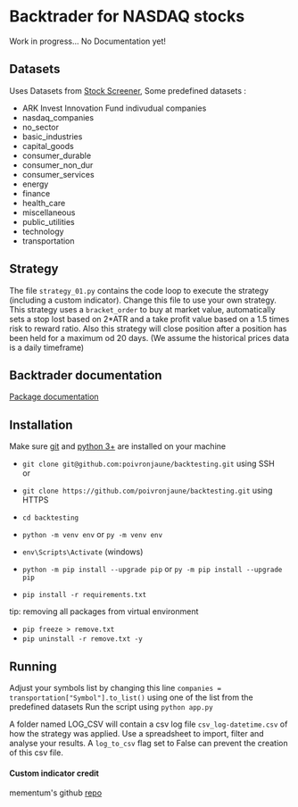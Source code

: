 # Backtrader for NASDAQ stocks

Work in progress... No Documentation yet!  
## Datasets
Uses Datasets from [Stock Screener](https://github.com/poivronjaune/stock_screener/tree/main/DATASETS), Some predefined datasets :
- ARK Invest Innovation Fund indivudual companies
- nasdaq_companies 
- no_sector        
- basic_industries 
- capital_goods    
- consumer_durable 
- consumer_non_dur 
- consumer_services
- energy           
- finance          
- health_care      
- miscellaneous    
- public_utilities 
- technology       
- transportation   



## Strategy
The file ``strategy_01.py`` contains the code loop to execute the strategy (including a custom indicator). Change this file to use your own strategy.  
This strategy uses a ``bracket_order`` to buy at market value, automatically sets a stop lost based on 2*ATR and a take profit value based on a 1.5 times risk to reward ratio. Also this strategy will close position after a position has been held for a maximum od 20 days. (We assume the historical prices data is a daily timeframe)  

## Backtrader documentation
[Package documentation](https://www.backtrader.com/docu/)


## Installation  
Make sure [git](https://gitforwindows.org/) and [python 3+](https://www.python.org/downloads/) are installed on your machine  
- ``git clone git@github.com:poivronjaune/backtesting.git`` using SSH  
or  
- ``git clone https://github.com/poivronjaune/backtesting.git`` using HTTPS  
  
- ``cd backtesting``  
- ``python -m venv env``  or ``py -m venv env``  
- ``env\Scripts\Activate`` (windows)  
- ``python -m pip install --upgrade pip`` or ``py -m pip install --upgrade pip``  
- ``pip install -r requirements.txt``  
  
tip: removing all packages from virtual environment  
- ``pip freeze > remove.txt``  
- ``pip uninstall -r remove.txt -y``  
  
  
## Running
Adjust your symbols list by changing this line ``companies = transportation["Symbol"].to_list()``  using one of the list from the predefined datasets
Run the script using ``python app.py``  

A folder named LOG_CSV will contain a csv log file ``csv_log-datetime.csv`` of how the strategy was applied. Use a spreadsheet to import, filter and analyse your results. A ``log_to_csv`` flag set to False can prevent the creation of this csv file.


#### Custom indicator credit  
mementum's github [repo](https://github.com/mementum/backtrader/pull/374/files)
